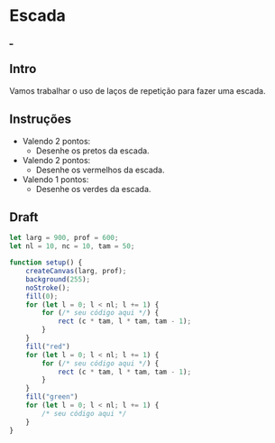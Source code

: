 # Escada

[_](https://user-images.githubusercontent.com/4747652/235675484-d6f3a14b-3c4f-4510-b5a9-bb8d3a1c6080.mp4)

## Intro

Vamos trabalhar o uso de laços de repetição para fazer uma escada.

## Instruções

- Valendo 2 pontos:
  - Desenhe os pretos da escada.
- Valendo 2 pontos:
  - Desenhe os vermelhos da escada.
- Valendo 1 pontos:
  - Desenhe os verdes da escada.

## Draft

```js
let larg = 900, prof = 600;
let nl = 10, nc = 10, tam = 50;

function setup() {
    createCanvas(larg, prof);
    background(255);
    noStroke();
    fill(0);
    for (let l = 0; l < nl; l += 1) {
        for (/* seu código aqui */) {
            rect (c * tam, l * tam, tam - 1);
        }
    }
    fill("red")
    for (let l = 0; l < nl; l += 1) {
        for (/* seu código aqui */) {
            rect (c * tam, l * tam, tam - 1);
        }
    }
    fill("green")
    for (let l = 0; l < nl; l += 1) {
        /* seu código aqui */
    }
}


```